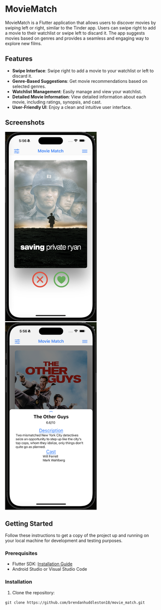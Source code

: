 # MovieMatch

MovieMatch is a Flutter application that allows users to discover movies by swiping left or right, similar to the Tinder app. Users can swipe right to add a movie to their watchlist or swipe left to discard it. The app suggests movies based on genres and provides a seamless and engaging way to explore new films.

## Features

- **Swipe Interface**: Swipe right to add a movie to your watchlist or left to discard it.
- **Genre-Based Suggestions**: Get movie recommendations based on selected genres.
- **Watchlist Management**: Easily manage and view your watchlist.
- **Detailed Movie Information**: View detailed information about each movie, including ratings, synopsis, and cast.
- **User-Friendly UI**: Enjoy a clean and intuitive user interface.

## Screenshots

<img src="./lib/assets/demoPics/panelClosedScreenshot.png" alt="Screenshot with panel closed" width="300"/>

<img src="./lib/assets/demoPics/panelOpenScreenshot.png" alt="Screenshot with panel opened" width="300"/>

## Getting Started

Follow these instructions to get a copy of the project up and running on your local machine for development and testing purposes.

### Prerequisites

- Flutter SDK: [Installation Guide](https://flutter.dev/docs/get-started/install)
- Android Studio or Visual Studio Code

### Installation

1. Clone the repository:

`git clone https://github.com/brendanhuddleston18/movie_match.git`
